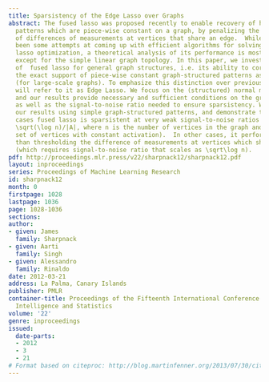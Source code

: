 ```yaml
---
title: Sparsistency of the Edge Lasso over Graphs
abstract: The fused lasso was proposed recently to enable recovery of high-dimensional
  patterns which are piece-wise constant on a graph, by penalizing the \ell_1-norm
  of differences of measurements at vertices that share an edge.  While there have
  been some attempts at coming up with efficient algorithms for solving the fused
  lasso optimization, a theoretical analysis of its performance is mostly lacking
  except for the simple linear graph topology. In this paper, we investigate \em sparsistency
  of  fused lasso for general graph structures, i.e. its ability to correctly recover
  the exact support of piece-wise constant graph-structured patterns asymptotically
  (for large-scale graphs). To emphasize this distinction over previous work,  we
  will refer to it as Edge Lasso. We focus on the (structured) normal means setting,
  and our results provide necessary and sufficient conditions on the graph properties
  as well as the signal-to-noise ratio needed to ensure sparsistency. We examplify
  our results using simple graph-structured patterns, and demonstrate that in some
  cases fused lasso is sparsistent at very weak signal-to-noise ratios (scaling as
  \sqrt(\log n)/|A|, where n is the number of vertices in the graph and A is the smallest
  set of vertices with constant activation).  In other cases, it performs no better
  than thresholding the difference of measurements at vertices which share an edge
  (which requires signal-to-noise ratio that scales as \sqrt\log n).
pdf: http://proceedings.mlr.press/v22/sharpnack12/sharpnack12.pdf
layout: inproceedings
series: Proceedings of Machine Learning Research
id: sharpnack12
month: 0
firstpage: 1028
lastpage: 1036
page: 1028-1036
sections: 
author:
- given: James
  family: Sharpnack
- given: Aarti
  family: Singh
- given: Alessandro
  family: Rinaldo
date: 2012-03-21
address: La Palma, Canary Islands
publisher: PMLR
container-title: Proceedings of the Fifteenth International Conference on Artificial
  Intelligence and Statistics
volume: '22'
genre: inproceedings
issued:
  date-parts:
  - 2012
  - 3
  - 21
# Format based on citeproc: http://blog.martinfenner.org/2013/07/30/citeproc-yaml-for-bibliographies/
---
```

